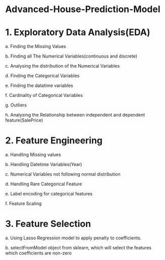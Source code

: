 # Advanced-House-Prediction-Model

# 1. Exploratory Data Analysis(EDA)

a. Finding the Missing Values

b. Finding all The Numerical Variables(continuous and discrete)

c. Analysing the distribution of the Numerical Variables

d. Finding the Categorical Variables

e. Finding the datatime variables

f. Cardinality of Categorical Variables

g. Outliers

h. Analysing the Relationship between independent and dependent feature(SalePrice)

# 2. Feature Engineering

a. Handling Missing values

b. Handling Datetime Variables(Year)

c. Numerical Variables not following normal distribution

d. Handling Rare Categorical Feature

e. Label encoding for categorical features

f. Feature Scaling

# 3. Feature Selection

a. Using Lasso Regression model to apply penalty to coefficients.

b. selectFromModel object from sklearn, which will select the features which coefficients are non-zero
